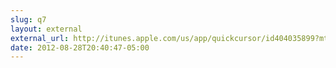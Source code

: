 ```yaml
---
slug: q7
layout: external
external_url: http://itunes.apple.com/us/app/quickcursor/id404035899?mt=12
date: 2012-08-28T20:40:47-05:00
---
```

